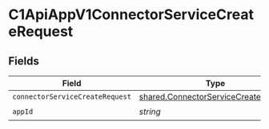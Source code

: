 # C1ApiAppV1ConnectorServiceCreateRequest


## Fields

| Field                                                                                        | Type                                                                                         | Required                                                                                     | Description                                                                                  |
| -------------------------------------------------------------------------------------------- | -------------------------------------------------------------------------------------------- | -------------------------------------------------------------------------------------------- | -------------------------------------------------------------------------------------------- |
| `connectorServiceCreateRequest`                                                              | [shared.ConnectorServiceCreateRequest](../../models/shared/connectorservicecreaterequest.md) | :heavy_minus_sign:                                                                           | N/A                                                                                          |
| `appId`                                                                                      | *string*                                                                                     | :heavy_check_mark:                                                                           | N/A                                                                                          |